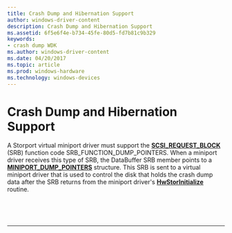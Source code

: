 ```yaml
---
title: Crash Dump and Hibernation Support
author: windows-driver-content
description: Crash Dump and Hibernation Support
ms.assetid: 6f5e6f4e-b734-45fe-80d5-fd7b81c9b329
keywords:
- crash dump WDK
ms.author: windows-driver-content
ms.date: 04/20/2017
ms.topic: article
ms.prod: windows-hardware
ms.technology: windows-devices
---
```


# Crash Dump and Hibernation Support


A Storport virtual miniport driver must support the [**SCSI\_REQUEST\_BLOCK**](https://msdn.microsoft.com/library/windows/hardware/ff565393) (SRB) function code SRB\_FUNCTION\_DUMP\_POINTERS. When a miniport driver receives this type of SRB, the DataBuffer SRB member points to a [**MINIPORT\_DUMP\_POINTERS**](https://msdn.microsoft.com/library/windows/hardware/ff562247) structure. This SRB is sent to a virtual miniport driver that is used to control the disk that holds the crash dump data after the SRB returns from the miniport driver's [**HwStorInitialize**](https://msdn.microsoft.com/library/windows/hardware/ff557396) routine.

 

 


--------------------


